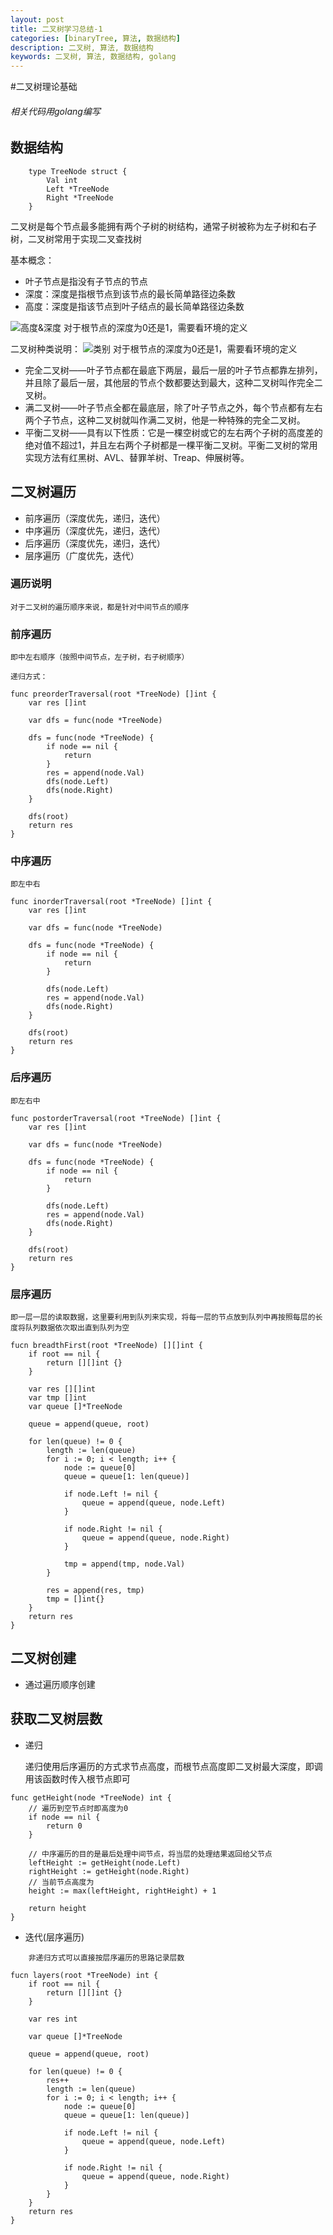 ```yaml
---
layout: post
title: 二叉树学习总结-1
categories: [binaryTree, 算法, 数据结构]
description: 二叉树, 算法, 数据结构
keywords: 二叉树, 算法, 数据结构, golang
---
```


#二叉树理论基础
###### 相关代码用golang编写

## 数据结构
```
    type TreeNode struct {
        Val int
        Left *TreeNode
        Right *TreeNode
    }
```

二叉树是每个节点最多能拥有两个子树的树结构，通常子树被称为左子树和右子树，二叉树常用于实现二叉查找树

基本概念：

- 叶子节点是指没有子节点的节点
- 深度：深度是指根节点到该节点的最长简单路径边条数
- 高度：深度是指该节点到叶子结点的最长简单路径边条数

![高度&深度](/images/blog/binary_tree.png )
对于根节点的深度为0还是1，需要看环境的定义


二叉树种类说明：
![类别](/images/blog/binary_trees.png )
对于根节点的深度为0还是1，需要看环境的定义

- 完全二叉树——叶子节点都在最底下两层，最后一层的叶子节点都靠左排列，并且除了最后一层，其他层的节点个数都要达到最大，这种二叉树叫作完全二叉树。
- 满二叉树——叶子节点全都在最底层，除了叶子节点之外，每个节点都有左右两个子节点，这种二叉树就叫作满二叉树，他是一种特殊的完全二叉树。
- 平衡二叉树——具有以下性质：它是一棵空树或它的左右两个子树的高度差的绝对值不超过1，并且左右两个子树都是一棵平衡二叉树。平衡二叉树的常用实现方法有红黑树、AVL、替罪羊树、Treap、伸展树等。


## 二叉树遍历

- 前序遍历（深度优先，递归，迭代） 
- 中序遍历（深度优先，递归，迭代） 
- 后序遍历（深度优先，递归，迭代） 
- 层序遍历（广度优先，迭代） 

### 遍历说明
    对于二叉树的遍历顺序来说，都是针对中间节点的顺序

### 前序遍历
    即中左右顺序（按照中间节点，左子树，右子树顺序）

```
递归方式：

func preorderTraversal(root *TreeNode) []int {
    var res []int

    var dfs = func(node *TreeNode)

    dfs = func(node *TreeNode) {
        if node == nil {
            return
        }
        res = append(node.Val)
        dfs(node.Left)
        dfs(node.Right)
    }

    dfs(root)
    return res  
}

```
### 中序遍历
    即左中右

```
func inorderTraversal(root *TreeNode) []int {
    var res []int

    var dfs = func(node *TreeNode)

    dfs = func(node *TreeNode) {
        if node == nil {
            return
        }

        dfs(node.Left)
        res = append(node.Val)
        dfs(node.Right)
    }

    dfs(root)
    return res
}
```

### 后序遍历
    即左右中
```
func postorderTraversal(root *TreeNode) []int {
    var res []int

    var dfs = func(node *TreeNode)

    dfs = func(node *TreeNode) {
        if node == nil {
            return
        }

        dfs(node.Left)
        res = append(node.Val)
        dfs(node.Right)
    }

    dfs(root)
    return res
}
```

### 层序遍历
    即一层一层的读取数据，这里要利用到队列来实现，将每一层的节点放到队列中再按照每层的长度将队列数据依次取出直到队列为空

```
fucn breadthFirst(root *TreeNode) [][]int {
    if root == nil {
        return [][]int {}
    }

    var res [][]int
    var tmp []int
    var queue []*TreeNode

    queue = append(queue, root)

    for len(queue) != 0 {
        length := len(queue)
        for i := 0; i < length; i++ {
            node := queue[0]
            queue = queue[1: len(queue)]

            if node.Left != nil {
                queue = append(queue, node.Left)
            }

            if node.Right != nil {
                queue = append(queue, node.Right)
            }

            tmp = append(tmp, node.Val)
        }

        res = append(res, tmp)
        tmp = []int{}
    }
    return res
}
```


## 二叉树创建

- 通过遍历顺序创建



## 获取二叉树层数

- 递归

    递归使用后序遍历的方式求节点高度，而根节点高度即二叉树最大深度，即调用该函数时传入根节点即可

```
func getHeight(node *TreeNode) int {
    // 遍历到空节点时即高度为0
    if node == nil {
        return 0
    }

    // 中序遍历的目的是最后处理中间节点，将当层的处理结果返回给父节点
    leftHeight := getHeight(node.Left)
    rightHeight := getHeight(node.Right)
    // 当前节点高度为
    height := max(leftHeight, rightHeight) + 1

    return height
}
```


- 迭代(层序遍历)

```
    非递归方式可以直接按层序遍历的思路记录层数

fucn layers(root *TreeNode) int {
    if root == nil {
        return [][]int {}
    }

    var res int
  
    var queue []*TreeNode

    queue = append(queue, root)

    for len(queue) != 0 {
        res++
        length := len(queue)
        for i := 0; i < length; i++ {
            node := queue[0]
            queue = queue[1: len(queue)]

            if node.Left != nil {
                queue = append(queue, node.Left)
            }

            if node.Right != nil {
                queue = append(queue, node.Right)
            }
        }
    }
    return res
}
```
